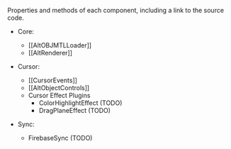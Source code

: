Properties and methods of each component, including a link to the source code.

* Core: 
    * [[AltOBJMTLLoader]]
    * [[AltRenderer]]

* Cursor: 
    * [[CursorEvents]]
    * [[AltObjectControls]]
    * Cursor Effect Plugins
        * ColorHighlightEffect (TODO)
        * DragPlaneEffect (TODO)

* Sync: 
    * FirebaseSync (TODO)


